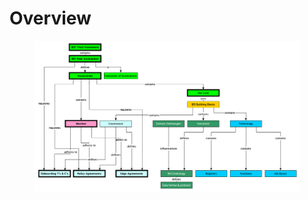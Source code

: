 # Overview

<figure><img src="../.gitbook/assets/20240712 BDI Context v03.png" alt=""><figcaption></figcaption></figure>
